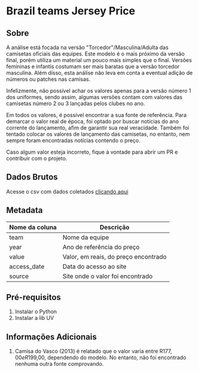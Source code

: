 # Brazil teams Jersey Price

## Sobre

A análise está focada na versão "Torcedor"/Masculina/Adulta das camisetas oficiais das equipes.
Este modelo é o mais próximo da versão final, porém utiliza um material 
um pouco mais simples que o final. Versões femininas e infantis costumam ser mais baratas 
que a versão torcedor masculina. 
Além disso, esta análise não leva em conta a eventual adição de números ou patches nas camisas.

Infelizmente, não possível achar os valores apenas para a versão número 1 dos uniformes,
sendo assim, algumas versões contam com valores das camisetas número 2 ou 3 
lançadas pelos clubes no ano.

Em todos os valores, é possível encontrar a sua fonte de referência. 
Para demarcar o valor real de época, foi optado por buscar notícias 
do ano corrente do lançamento, afim de garantir sua real veracidade. 
Também foi tentado colocar os valores de lançamento das camisetas, no entanto, 
nem sempre foram encontradas notícias contendo o preço. 

Caso algum valor esteja incorreto, fique à vontade para abrir um PR 
e contribuir com o projeto.

## Dados Brutos

Acesse o csv com dados coletados [clicando aqui](./raw/data.csv)

## Metadata

| Nome da coluna |   Descrição                          |
|----------------|--------------------------------------|
| team           | Nome da equipe                       |
| year           | Ano de referência do preço           |
| value          | Valor, em reais, do preço encontrado |
| access_date    | Data do acesso ao site               |
| source         |  Site onde o valor foi encontrado    |

## Pré-requisitos

1. Instalar o Python
2. Instalar a lib UV

## Informações Adicionais

1. Camisa do Vasco (2013) é relatado que o valor varia entre R$177,00 e R$199,00, 
dependendo do modelo. No entanto, não foi encontrado nenhuma outra fonte comprovando.